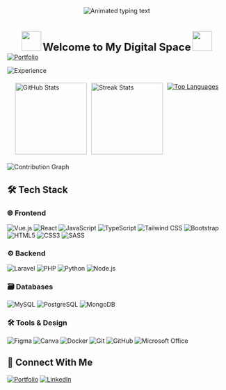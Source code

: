 <p align="center">
  <picture>
    <source media="(prefers-color-scheme: dark)" srcset="https://readme-typing-svg.demolab.com?font=Fira+Code&size=32&weight=700&pause=1000&center=true&width=600&lines=Hello+There!+I'm+Roeurnz+%F0%9F%99%8F&color=FFFFFF">
    <source media="(prefers-color-scheme: light)" srcset="https://readme-typing-svg.demolab.com?font=Fira+Code&size=32&weight=700&pause=1000&center=true&width=600&lines=Hello+There!+I'm+Roeurnz+%F0%9F%99%8F&color=000000">
    <img src="https://readme-typing-svg.demolab.com?font=Fira+Code&size=32&weight=700&pause=1000&center=true&width=600&lines=Hello+There!+I'm+Roeurnz+%F0%9F%99%8F" alt="Animated typing text">
  </picture>
</p>

#

<div align="center">
  <picture>
    <source media="(prefers-color-scheme: dark)" srcset="https://user-images.githubusercontent.com/74038190/213844263-a8897a51-32f4-4b3b-b5c2-e1528b89f6f3.png">
    <source media="(prefers-color-scheme: light)" srcset="https://user-images.githubusercontent.com/74038190/213844263-a8897a51-32f4-4b3b-b5c2-e1528b89f6f3.png">
    <img src="https://user-images.githubusercontent.com/74038190/213844263-a8897a51-32f4-4b3b-b5c2-e1528b89f6f3.png" width="45px" style="animation: float 4s ease-in-out infinite">
  </picture>
  <span style="font-size: 24px; font-weight: bold;">Welcome to My Digital Space</span>
  <picture>
    <source media="(prefers-color-scheme: dark)" srcset="https://user-images.githubusercontent.com/74038190/213844263-a8897a51-32f4-4b3b-b5c2-e1528b89f6f3.png">
    <source media="(prefers-color-scheme: light)" srcset="https://user-images.githubusercontent.com/74038190/213844263-a8897a51-32f4-4b3b-b5c2-e1528b89f6f3.png">
    <img src="https://user-images.githubusercontent.com/74038190/213844263-a8897a51-32f4-4b3b-b5c2-e1528b89f6f3.png" width="45px" style="animation: float 4s ease-in-out infinite">
  </picture>
</div>

<div align="start">
  <!-- Clickable Animated Header -->
  <a href="https://roeurnz.sinctuze.info" target="_blank">
    <picture>
      <source media="(prefers-color-scheme: dark)" srcset="https://readme-typing-svg.demolab.com?font=Roboto+Slab&weight=600&size=22&duration=2500&pause=500&color=FFA500&background=00000000&width=500&height=50&lines=Full-Stack+Developer+%7C;Portfolio%3A+roeurnz.sinctuze.info">
      <source media="(prefers-color-scheme: light)" srcset="https://readme-typing-svg.demolab.com?font=Roboto+Slab&weight=600&size=22&duration=2500&pause=500&color=FFA500&background=FFFFFF00&width=500&height=50&lines=Full-Stack+Developer+%7C;Portfolio%3A+roeurnz.sinctuze.info">
      <img src="https://readme-typing-svg.demolab.com?font=Roboto+Slab&weight=600&size=22&duration=2500&pause=500&color=FFA500&background=FFFFFF00&width=500&height=50&lines=Full-Stack+Developer+%7C;Portfolio%3A+roeurnz.sinctuze.info" alt="Portfolio">
    </picture>
  </a>

  <!-- Dynamic Years Badge -->
  ![Experience](https://img.shields.io/badge/Code_Experience-2023--2025-brightgreen?style=flat&logo=javascript)

  <!-- GitHub Stats Cards -->
  <div style="display: flex; flex-wrap: wrap; justify-content: center; gap: 10px; margin: 20px 0;">
    <a href="https://github.com/roeurnz" target="_blank">
      <picture>
        <source media="(prefers-color-scheme: dark)" srcset="https://github-readme-stats.vercel.app/api?username=roeurnz&show_icons=true&theme=radical&hide_border=true">
        <source media="(prefers-color-scheme: light)" srcset="https://github-readme-stats.vercel.app/api?username=roeurnz&show_icons=true&theme=default&border_color=dddddd&border_radius=10">
        <img src="https://github-readme-stats.vercel.app/api?username=roeurnz&show_icons=true&theme=default&border_color=dddddd&border_radius=10" height="165" alt="GitHub Stats">
      </picture>
    </a>
    <a href="https://github.com/roeurnz?tab=repositories" target="_blank">
      <picture>
        <source media="(prefers-color-scheme: dark)" srcset="https://streak-stats.demolab.com/?user=roeurnz&theme=radical&hide_border=true">
        <source media="(prefers-color-scheme: light)" srcset="https://streak-stats.demolab.com/?user=roeurnz&theme=default&border_color=dddddd&border_radius=10">
        <img src="https://streak-stats.demolab.com/?user=roeurnz&theme=default&border_color=dddddd&border_radius=10" height="165" alt="Streak Stats">
      </picture>
    </a>
    <!-- Top Languages -->
    <a href="https://github.com/roeurnz?tab=repositories" target="_blank">
      <picture>
        <source media="(prefers-color-scheme: dark)" srcset="https://github-readme-stats.vercel.app/api/top-langs/?username=roeurnz&layout=compact&theme=radical&hide_border=true">
        <source media="(prefers-color-scheme: light)" srcset="https://github-readme-stats.vercel.app/api/top-langs/?username=roeurnz&layout=compact&theme=default&border_color=dddddd&border_radius=10">
        <img src="https://github-readme-stats.vercel.app/api/top-langs/?username=roeurnz&layout=compact&theme=default&border_color=dddddd&border_radius=10" alt="Top Languages">
      </picture>
    </a>
  </div>
</div>

<!-- Activity Graph -->
<picture>
  <source media="(prefers-color-scheme: dark)" srcset="https://github-readme-activity-graph.vercel.app/graph?username=roeurnz&theme=react-dark&hide_border=true&area=true">
  <source media="(prefers-color-scheme: light)" srcset="https://github-readme-activity-graph.vercel.app/graph?username=roeurnz&theme=github-light&border_color=dddddd&border_radius=10&area=true">
  <img src="https://github-readme-activity-graph.vercel.app/graph?username=roeurnz&theme=github-light&border_color=dddddd&border_radius=10&area=true" alt="Contribution Graph">
</picture>

## 🛠️ Tech Stack  

### **🌐 Frontend**  
![Vue.js](https://img.shields.io/badge/Vue.js-4FC08D?style=flat&logo=vuedotjs&logoColor=white)
![React](https://img.shields.io/badge/React-20232A?style=flat&logo=react&logoColor=61DAFB)
![JavaScript](https://img.shields.io/badge/JavaScript-F7DF1E?style=flat&logo=javascript&logoColor=black)
![TypeScript](https://img.shields.io/badge/TypeScript-3178C6?style=flat&logo=typescript&logoColor=white)
![Tailwind CSS](https://img.shields.io/badge/Tailwind_CSS-06B6D4?style=flat&logo=tailwind-css&logoColor=white)
![Bootstrap](https://img.shields.io/badge/Bootstrap-7952B3?style=flat&logo=bootstrap&logoColor=white)
![HTML5](https://img.shields.io/badge/HTML5-E34F26?style=flat&logo=html5&logoColor=white)
![CSS3](https://img.shields.io/badge/CSS3-1572B6?style=flat&logo=css3&logoColor=white)
![SASS](https://img.shields.io/badge/SASS-hotpink.svg?style=flat&logo=SASS&logoColor=white)

### **⚙️ Backend**  
![Laravel](https://img.shields.io/badge/Laravel-FF2D20?style=flat&logo=laravel&logoColor=white)
![PHP](https://img.shields.io/badge/PHP-777BB4?style=flat&logo=php&logoColor=white)
![Python](https://img.shields.io/badge/Python-3776AB?style=flat&logo=python&logoColor=white)
![Node.js](https://img.shields.io/badge/Node.js-339933?style=flat&logo=nodedotjs&logoColor=white)

### **🗃️ Databases**  
![MySQL](https://img.shields.io/badge/MySQL-4479A1?style=flat&logo=mysql&logoColor=white)
![PostgreSQL](https://img.shields.io/badge/PostgreSQL-4169E1?style=flat&logo=postgresql&logoColor=white)
![MongoDB](https://img.shields.io/badge/MongoDB-47A248?style=flat&logo=mongodb&logoColor=white)

### **🛠️ Tools & Design**  
![Figma](https://img.shields.io/badge/Figma-F24E1E?style=flat&logo=figma&logoColor=white)
![Canva](https://img.shields.io/badge/Canva-%2300C4CC.svg?style=flat&logo=Canva&logoColor=white)
![Docker](https://img.shields.io/badge/Docker-2496ED?style=flat&logo=docker&logoColor=white)
![Git](https://img.shields.io/badge/Git-F05032?style=flat&logo=git&logoColor=white)
![GitHub](https://img.shields.io/badge/GitHub-181717?style=flat&logo=github&logoColor=white)
![Microsoft Office](https://img.shields.io/badge/Microsoft_Office-D83B01?style=flat&logo=microsoft-office&logoColor=white)

## 🔗 Connect With Me
[![Portfolio](https://img.shields.io/badge/Portfolio-FFA500?style=for-the-badge)](https://roeurnz.sinctuze.info)
[![LinkedIn](https://img.shields.io/badge/LinkedIn-0A66C2?style=for-the-badge&logo=linkedin&logoColor=white)](https://linkedin.com/in/roeurnkaki)

